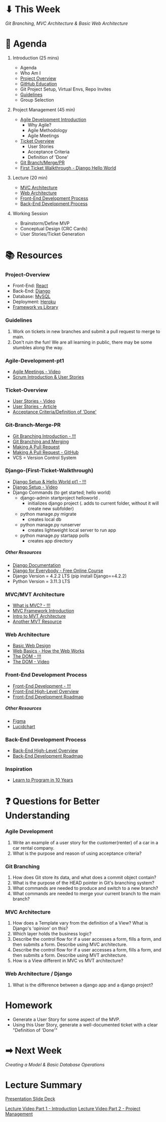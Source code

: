 # ⬇ This Week
_Git Branching, MVC Architecture & Basic Web Architecture_

# 📖 Agenda
1. Introduction (25 mins)
   * Agenda
   * Who Am I
   * [Project Overview](#project-overview)
   * [GitHub Education](https://education.github.com)
   * Git Project Setup, Virtual Envs, Repo Invites
   * [Guidelines](#guidelines)
   * Group Selection

 2. Project Management (45 min)
    * [Agile Development Introduction](#agile-development-pt1)
      * Why Agile?
      * Agile Methodology
      * Agile Meetings
    * [Ticket Overview](#ticket-overview)
      * User Stories
      * Acceptance Criteria
      * Definition of 'Done'
    * [Git Branch/Merge/PR](#git-branch-merge-pr)
    * [First Ticket Walkthrough - Django Hello World](#django-first-ticket-walkthrough)

  3. Lecture (20 min)
     * [MVC Architecture](#mvcmvt-architecture)
     * [Web Architecture](#web-architecture)
     * [Front-End Development Process]()
     * [Back-End Development Process]()
    
  4. Working Session
     * Brainstorm/Define MVP
     * Conceptual Design (CRC Cards)
     * User Stories/Ticket Generation

# 📚 Resources
### Project-Overview
* Front-End: [React](https://gist.github.com/tkrotoff/b1caa4c3a185629299ec234d2314e190)
* Back-End: [Django](https://www.youtube.com/watch?v=S9JcI254DZI&t=186s)
* Database: [MySQL](https://www.youtube.com/watch?v=fWC5tP9hDms)
* Deployment: [Heroku](https://www.heroku.com)
* [Framework vs Library](https://www.freecodecamp.org/news/the-difference-between-a-framework-and-a-library-bd133054023f/)

### Guidelines
1. Work on tickets in new branches and submit a pull request to merge to main.
2. Don't ruin the fun! We are all learning in public, there may be some stumbles along the way.

### Agile-Development-pt1
* [Agile Meetings - Video](https://www.youtube.com/watch?v=VW0Sn_ZKumg)
* [Scrum Introduction & User Stories](https://www.youtube.com/watch?v=9TycLR0TqFA)

### Ticket-Overview
* [User Stories - Video](https://www.youtube.com/watch?v=MQzS30PtsiM)
* [User Stories - Article](https://www.atlassian.com/agile/project-management/user-stories)
* [Acceptance Criteria/Definition of 'Done'](https://www.productplan.com/glossary/acceptance-criteria/#:~:text=In%20Agile%2C%20acceptance%20criteria%20refer,consider%20the%20user%20story%20finished.)

### Git-Branch-Merge-PR
* [Git Branching Introduction - !!!](https://git-scm.com/book/en/v2/Git-Branching-Branches-in-a-Nutshell)
* [Git Branching and Merging](https://git-scm.com/book/en/v2/Git-Branching-Basic-Branching-and-Merging)
* [Making A Pull Request](https://www.atlassian.com/git/tutorials/making-a-pull-request)
* [Making A Pull Request - GitHub](https://docs.github.com/en/pull-requests/collaborating-with-pull-requests/proposing-changes-to-your-work-with-pull-requests/about-pull-requests)
* VCS = Version Control System

### Django-(First-Ticket-Walkthrough)
* [Django Setup & Hello World pt1 - !!!](https://docs.djangoproject.com/en/4.2/intro/tutorial01/)
* [Django Setup - Video](https://www.youtube.com/watch?v=HBE4K1Xu9us&t=354s)
* Django Commands (to get started; hello world)
  * django-admin startproject helloworld .
    * initializes django project (. adds to current folder, without it will create new subfolder)
  * python manage.py migrate
    * creates local db
  * python manage.py runserver
    * creates lightweight local server to run app
  * python manage.py startapp polls
    * creates app directory
##### Other Resources
* [Django Documentation](https://docs.djangoproject.com/en/4.2/)
* [Django for Everybody - Free Online Course](https://youtu.be/o0XbHvKxw7Y)
* Django Version = 4.2.2 LTS (pip install Django==4.2.2)
* Python Version = 3.11.3 LTS

### MVC/MVT Architecture
* [What is MVC? - !!!](https://www.interserver.net/tips/kb/mvc-advantages-disadvantages-mvc/)
* [MVC Framework Introduction](https://www.geeksforgeeks.org/mvc-framework-introduction/)
* [Intro to MVT Architecture](https://data-flair.training/blogs/django-architecture/amp/)
* [Another MVT Resource](https://medium.com/shecodeafrica/understanding-the-mvc-pattern-in-django-edda05b9f43f)

### Web Architecture
* [Basic Web Design](https://www.edrawsoft.com/website-system-design.html)
* [Web Basics - How the Web Works](https://developer.mozilla.org/en-US/docs/Learn/Getting_started_with_the_web/How_the_Web_works)
* [The DOM - !!!](https://developer.mozilla.org/en-US/docs/Web/API/Document_Object_Model/Introduction)
* [The DOM - Video](https://www.youtube.com/watch?v=KShnPYN-voI)

### Front-End Development Process
* [Front-End Development - !!!](https://www.altexsoft.com/blog/front-end-development-technologies-concepts/)
* [Front-End High-Level Overview](https://i-verve.com/blog/front-end-design-development)
* [Front-End Development Roadmap](https://roadmap.sh/frontend)

##### Other Resources
* [Figma](https://www.figma.com)
* [Lucidchart](https://www.lucidchart.com/pages/)

### Back-End Development Process
* [Back-End High-Level Overview](https://ddi-dev.com/blog/programming/backend-development-key-languages-technologies-features-in-2020/)
* [Back-End Development Roadmap](https://roadmap.sh/backend)

### Inspiration
* [Learn to Program in 10 Years](https://norvig.com/21-days.html)

# ❓ Questions for Better Understanding
### Agile Development
1. Write an example of a user story for the customer(renter) of a car in a car rental company.
2. What is the purpose and reason of using acceptance criteria?

### Git Branching
1. How does Git store its data, and what does a commit object contain?
2. What is the purpose of the HEAD pointer in Git's branching system?
3. What commands are needed to produce and switch to a new branch?
4. What commands are needed to merge your current branch to the main branch?

### MVC Architecture
1. How does a Template vary from the definition of a View? What is Django's 'opinion' on this?
2. Which layer holds the business logic?
3. Describe the control flow for if a user accesses a form, fills a form, and then submits a form. Describe using MVC architecture.
4. Describe the control flow for if a user accesses a form, fills a form, and then submits a form. Describe using MVT architecture.
5. How is a View different in MVC vs MVT architecture?

### Web Architecture / Django
1. What is the difference between a django app and a django project?

# Homework
* Generate a User Story for some aspect of the MVP.
* Using this User Story, generate a well-documented ticket with a clear "Definition of 'Done'"

# ➡ Next Week
_Creating a Model & Basic Database Operations_

# Lecture Summary
[Presentation Slide Deck](https://docs.google.com/presentation/d/1_gjG6ElZ7lMB6ZUCQbVMFIP8YyGzoeEoH1y50qJ-xY4/edit?usp=sharing)

[Lecture Video Part 1 - Introduction](https://www.youtube.com/watch?v=7e58UV4g5mE)
[Lecture Video Part 2 - Project Management](https://www.youtube.com/watch?v=zeVsU2RMgVo&feature=youtu.be)
